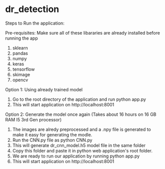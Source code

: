 # dr_detection


Steps to Run the application:

Pre-requisites:
Make sure all of these libararies are already installed before running the app
1. sklearn
2. pandas
3. numpy
4. keras
5. tensorflow
6. skimage
7. opencv


Option 1: Using already trained model

1. Go to the root directory of the application and run python app.py
2. This will start application on http://localhost:8001

Option 2: Generate the model once again (Takes about 16 hours on 16 GB RAM I5 3rd Gen processor)

1. The images are alredy preprocessed and a .npy file is generated to make it easy for generating the modle.
2. Run the CNN.py file as python CNN.py
3. This will generate dr_cnn_model.h5 model file in the same folder
4. Copy this folder and paste it in python web application's root folder.
5. We are ready to run our application by running python app.py
6. This will start application on http://localhost:8001

